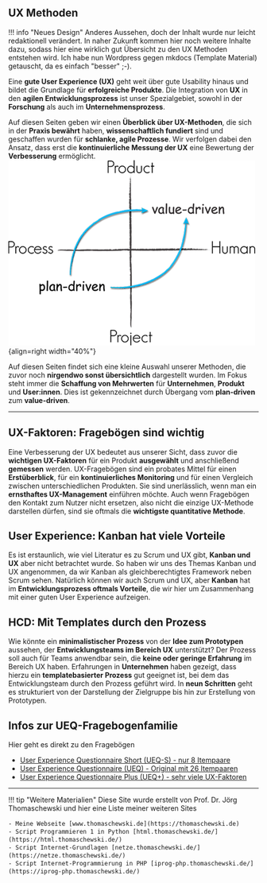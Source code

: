 ## UX Methoden

!!! info "Neues Design"
    Anderes Aussehen, doch der Inhalt wurde nur leicht redaktionell verändert. In naher Zukunft kommen hier noch weitere Inhalte dazu, sodass hier eine wirklich gut Übersicht zu den UX Methoden entstehen wird. Ich habe nun Wordpress gegen mkdocs (Template Material) getauscht, da es einfach "besser" ;-). 

Eine **gute User Experience (UX)** geht weit über gute Usability hinaus und bildet die Grundlage für **erfolgreiche Produkte**. Die Integration von **UX** in den **agilen Entwicklungsprozess** ist unser Spezialgebiet, sowohl in der **Forschung** als auch im **Unternehmensprozess**.

Auf diesen Seiten geben wir einen **Überblick über UX-Methoden**, die sich in der **Praxis bewährt** haben, **wissenschaftlich fundiert** sind und geschaffen wurden für **schlanke, agile Prozesse**. Wir verfolgen dabei den Ansatz, dass erst die **kontinuierliche Messung der UX** eine Bewertung der **Verbesserung** ermöglicht. ![Übergang vom plan-driven zum value-driven](assets/homegrafik2.png){align=right width="40%"}

Auf diesen Seiten findet sich eine kleine Auswahl unserer Methoden, die zuvor noch **nirgendwo sonst übersichtlich** dargestellt wurden. Im Fokus steht immer die **Schaffung von Mehrwerten** für **Unternehmen**, **Produkt** und **User:innen**. Dies ist gekennzeichnet durch Übergang vom **plan-driven** zum **value-driven**. 

---

## UX-Faktoren: Fragebögen sind wichtig

Eine Verbesserung der UX bedeutet aus unserer Sicht, dass zuvor die **wichtigen UX-Faktoren** für ein Produkt **ausgewählt** und anschließend **gemessen** werden. UX-Fragebögen sind ein probates Mittel für einen **Erstüberblick**, für ein **kontinuierliches Monitoring** und für einen Vergleich zwischen unterschiedlichen Produkten. Sie sind unerlässlich, wenn man ein **ernsthaftes UX-Management** einführen möchte. Auch wenn Fragebögen den Kontakt zum Nutzer nicht ersetzen, also nicht die einzige UX-Methode darstellen dürfen, sind sie oftmals die **wichtigste quantitative Methode**.

## User Experience: Kanban hat viele Vorteile

Es ist erstaunlich, wie viel Literatur es zu Scrum und UX gibt, **Kanban und UX** aber nicht betrachtet wurde. So haben wir uns des Themas Kanban und UX angenommen, da wir Kanban als gleichberechtigtes Framework neben Scrum sehen. Natürlich können wir auch Scrum und UX, aber **Kanban** hat im **Entwicklungsprozess oftmals Vorteile**, die wir hier um Zusammenhang mit einer guten User Experience aufzeigen.

## HCD: Mit Templates durch den Prozess

Wie könnte ein **minimalistischer Prozess** von der **Idee zum Prototypen** aussehen, der **Entwicklungsteams im Bereich UX** unterstützt? Der Prozess soll auch für Teams anwendbar sein, die **keine oder geringe Erfahrung** im Bereich UX haben. Erfahrungen in **Unternehmen** haben gezeigt, dass hierzu ein **templatebasierter Prozess** gut geeignet ist, bei dem das Entwicklungsteam durch den Prozess geführt wird. In **neun Schritten** geht es strukturiert von der Darstellung der Zielgruppe bis hin zur Erstellung von Prototypen.

## Infos zur UEQ-Fragebogenfamilie

Hier geht es direkt zu den Fragebögen

- [User Experience Questionnaire Short (UEQ-S) - nur 8 Itempaare](https://www.ueq-online.org/)
- [User Experience Questionnaire (UEQ) - Original mit 26 Itempaaren](https://www.ueq-online.org/)
- [User Experience Questionnaire Plus (UEQ+) - sehr viele UX-Faktoren](https://ueqplus.ueq-research.org/)


---

!!! tip "Weitere Materialien"
    Diese Site wurde erstellt von  Prof. Dr. Jörg Thomaschewski und hier eine Liste meiner weiteren Sites

    - Meine Webseite [www.thomaschewski.de](https://thomaschewski.de)
    - Script Programmieren 1 in Python [html.thomaschewski.de/](https://html.thomaschewski.de/)
    - Script Internet-Grundlagen [netze.thomaschewski.de/](https://netze.thomaschewski.de/)
    - Script Internet-Programmierung in PHP [iprog-php.thomaschewski.de/](https://iprog-php.thomaschewski.de/)

